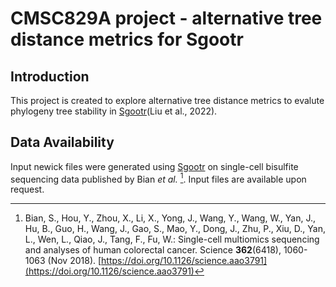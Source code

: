 # CMSC829A project - alternative tree distance metrics for Sgootr
## Introduction
This project is created to explore alternative tree distance metrics to evalute phylogeny tree stability in [Sgootr](https://github.com/liuy0421/Sgootr)(Liu et al., 2022).
## Data Availability
Input newick files were generated using [Sgootr](https://github.com/liuy0421/Sgootr) on single-cell bisulfite sequencing data published by Bian *et al.* [^1]. Input files are available upon request. 
[^1]: Bian, S., Hou, Y., Zhou, X., Li, X., Yong, J., Wang, Y., Wang, W., Yan, J., Hu, B., Guo, H., Wang, J.,
Gao, S., Mao, Y., Dong, J., Zhu, P., Xiu, D., Yan, L., Wen, L., Qiao, J., Tang, F., Fu, W.: Single-cell multiomics sequencing and analyses of human colorectal cancer. Science **362**(6418), 1060-1063 (Nov 2018). [https://doi.org/10.1126/science.aao3791](https://doi.org/10.1126/science.aao3791)
